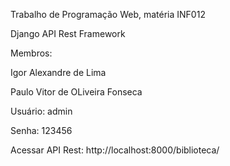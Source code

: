 Trabalho de Programação Web, matéria INF012

Django API Rest Framework


Membros:

Igor Alexandre de Lima

Paulo Vitor de OLiveira Fonseca


Usuário: admin

Senha: 123456

Acessar API Rest: http://localhost:8000/biblioteca/
